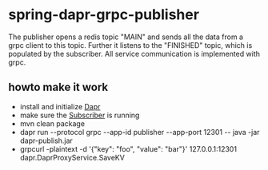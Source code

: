 # spring-dapr-grpc-publisher

The publisher opens a redis topic "MAIN" and sends all the data from a grpc client to this topic. Further it listens to the "FINISHED" topic, which is populated by the subscriber. All service communication is implemented with grpc.

## howto make it work

  - install and initialize [Dapr](https://github.com/dapr/dapr)
  - make sure the [Subscriber](https://github.com/devk-insurance/spring-dapr-grpc-subscriber) is running
  - mvn clean package
  - dapr run --protocol grpc --app-id publisher --app-port 12301 -- java -jar dapr-publish.jar
  - grpcurl -plaintext -d '{"key": "foo", "value": "bar"}' 127.0.0.1:12301 dapr.DaprProxyService.SaveKV
